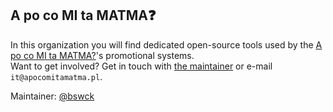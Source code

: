 ## A po co MI ta MATMA❓

In this organization you will find dedicated open-source tools used by the [A po co MI ta MATMA?](https://youtube.com/@apocomitamatma)'s promotional systems.<br>
Want to get involved? Get in touch with [the maintainer](https://github.com/bswck) or e-mail `it@apocomitamatma.pl`.

Maintainer: [@bswck](https://github.com/bswck)

<!--

**Here are some ideas to get you started:**

🙋‍♀️ A short introduction - what is your organization all about?
🌈 Contribution guidelines - how can the community get involved?
👩‍💻 Useful resources - where can the community find your docs? Is there anything else the community should know?
🍿 Fun facts - what does your team eat for breakfast?
🧙 Remember, you can do mighty things with the power of [Markdown](https://docs.github.com/github/writing-on-github/getting-started-with-writing-and-formatting-on-github/basic-writing-and-formatting-syntax)
-->
